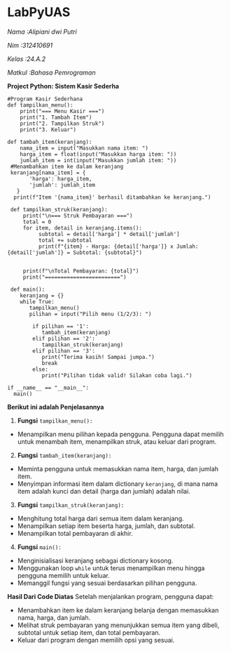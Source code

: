 # LabPyUAS

*Nama   :Alipiani dwi Putri*

*Nim    :312410691*

*Kelas  :24.A.2*

*Matkul :Bahasa Pemrograman*

**Project Python: Sistem Kasir Sederha**

    #Program Kasir Sederhana
    def tampilkan_menu():
        print("=== Menu Kasir ===")
        print("1. Tambah Item")
        print("2. Tampilkan Struk")
        print("3. Keluar")
        
    def tambah_item(keranjang):
        nama_item = input("Masukkan nama item: ")
        harga_item = float(input("Masukkan harga item: "))
        jumlah_item = int(input("Masukkan jumlah item: "))
     #Menambahkan item ke dalam keranjang
     keranjang[nama_item] = {
           'harga': harga_item,
           'jumlah': jumlah_item
       }
      print(f"Item '{nama_item}' berhasil ditambahkan ke keranjang.")
      
     def tampilkan_struk(keranjang):
         print("\n=== Struk Pembayaran ===")
         total = 0
         for item, detail in keranjang.items():
              subtotal = detail['harga'] * detail['jumlah']
              total += subtotal
              print(f"{item} - Harga: {detail['harga']} x Jumlah: {detail['jumlah']} = Subtotal: {subtotal}")

               
         print(f"\nTotal Pembayaran: {total}")
         print("========================")

     def main():
        keranjang = {}
        while True:
           tampilkan_menu()
           pilihan = input("Pilih menu (1/2/3): ")

            if pilihan == '1':
               tambah_item(keranjang)
            elif pilihan == '2':
               tampilkan_struk(keranjang)
            elif pilihan == '3':
               print("Terima kasih! Sampai jumpa.")
               break
            else:
               print("Pilihan tidak valid! Silakan coba lagi.")

    if __name__ == "__main__":
      main()

**Berikut ini adalah Penjelasannya**
1. **Fungsi** `tampilkan_menu():`
  - Menampilkan menu pilihan kepada pengguna. Pengguna dapat memilih untuk menambah item, menampilkan struk, atau keluar dari program.
2. **Fungsi** `tambah_item(keranjang):`
  - Meminta pengguna untuk memasukkan nama item, harga, dan jumlah item.
  - Menyimpan informasi item dalam dictionary `keranjang`, di mana nama item adalah kunci dan detail (harga dan jumlah) adalah nilai.
3. **Fungsi** `tampilkan_struk(keranjang):`
  - Menghitung total harga dari semua item dalam keranjang.
  - Menampilkan setiap item beserta harga, jumlah, dan subtotal.
  - Menampilkan total pembayaran di akhir.
4. **Fungsi** `main():`
 - Menginisialisasi keranjang sebagai dictionary kosong.
 - Menggunakan loop `while` untuk terus menampilkan menu hingga pengguna memilih untuk keluar.
 - Memanggil fungsi yang sesuai berdasarkan pilihan pengguna.

**Hasil Dari Code Diatas**
Setelah menjalankan program, pengguna dapat:

 - Menambahkan item ke dalam keranjang belanja dengan memasukkan nama, harga, dan jumlah.
 - Melihat struk pembayaran yang menunjukkan semua item yang dibeli, subtotal untuk setiap item, dan total pembayaran.
 - Keluar dari program dengan memilih opsi yang sesuai.
